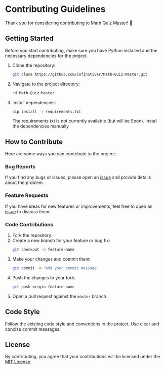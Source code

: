 # Contributing Guidelines

Thank you for considering contributing to Math Quiz Master! 🌟

## Getting Started

Before you start contributing, make sure you have Python installed and the necessary dependencies for the project.

1. Clone the repository:
   ```bash
   git clone https://github.com/infinotiver/Math-Quiz-Master.git
   ```

2. Navigate to the project directory:
   ```bash
   cd Math-Quiz-Master
   ```

3. Install dependencies:
   ```bash
   pip install -r requirements.txt
   ```
   The requirements.txt is not currently available (but will be Soon). Install the dependencies manually

## How to Contribute

Here are some ways you can contribute to the project:

### Bug Reports

If you find any bugs or issues, please open an [issue](https://github.com/infinotiver/Math-Quiz-Master/issues) and provide details about the problem.

### Feature Requests

If you have ideas for new features or improvements, feel free to open an [issue](https://github.com/infinotiver/Math-Quiz-Master/issues) to discuss them.

### Code Contributions

1. Fork the repository.
2. Create a new branch for your feature or bug fix:
   ```bash
   git checkout -b feature-name
   ```
3. Make your changes and commit them:
   ```bash
   git commit -m "Add your commit message"
   ```
4. Push the changes to your fork:
   ```bash
   git push origin feature-name
   ```
5. Open a pull request against the `master` branch.

## Code Style

Follow the existing code style and conventions in the project. Use clear and concise commit messages.

## License

By contributing, you agree that your contributions will be licensed under the [MIT License](LICENSE).


